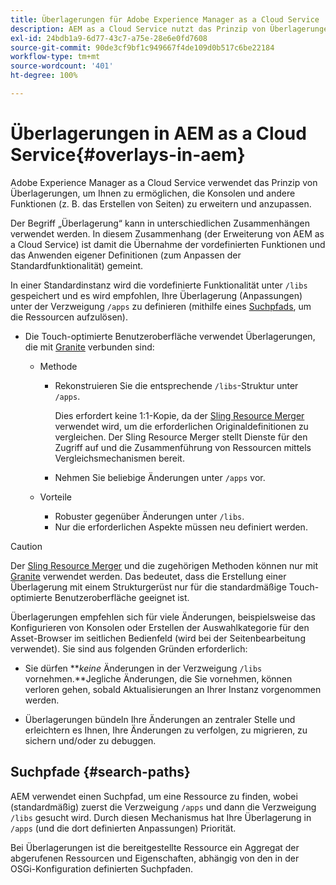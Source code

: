 ```yaml
---
title: Überlagerungen für Adobe Experience Manager as a Cloud Service
description: AEM as a Cloud Service nutzt das Prinzip von Überlagerungen, um Ihnen zu ermöglichen, die Konsolen und andere Funktionen zu erweitern und anzupassen.
exl-id: 24bdb1a9-6d77-43c7-a75e-28e6e0fd7608
source-git-commit: 90de3cf9bf1c949667f4de109d0b517c6be22184
workflow-type: tm+mt
source-wordcount: '401'
ht-degree: 100%

---
```


# Überlagerungen in AEM as a Cloud Service{#overlays-in-aem}

Adobe Experience Manager as a Cloud Service verwendet das Prinzip von Überlagerungen, um Ihnen zu ermöglichen, die Konsolen und andere Funktionen (z. B. das Erstellen von Seiten) zu erweitern und anzupassen.

<!--
Adobe Experience Manager as a Cloud Service uses the principle of overlays to allow you to extend and customize the [consoles](/help/sites-developing/customizing-consoles-touch.md) and other functionality (for example, [page authoring](/help/sites-developing/customizing-page-authoring-touch.md)).
-->

Der Begriff „Überlagerung“ kann in unterschiedlichen Zusammenhängen verwendet werden. In diesem Zusammenhang (der Erweiterung von AEM as a Cloud Service) ist damit die Übernahme der vordefinierten Funktionen und das Anwenden eigener Definitionen (zum Anpassen der Standardfunktionalität) gemeint.

In einer Standardinstanz wird die vordefinierte Funktionalität unter `/libs` gespeichert und es wird empfohlen, Ihre Überlagerung (Anpassungen) unter der Verzweigung `/apps` zu definieren (mithilfe eines [Suchpfads](#search-paths), um die Ressourcen aufzulösen).

* Die Touch-optimierte Benutzeroberfläche verwendet Überlagerungen, die mit [Granite](https://helpx.adobe.com/experience-manager/6-5/sites/developing/using/reference-materials/granite-ui/api/index.html) verbunden sind:

   * Methode

      * Rekonstruieren Sie die entsprechende `/libs`-Struktur unter `/apps`.

         Dies erfordert keine 1:1-Kopie, da der [Sling Resource Merger](/help/implementing/developing/introduction/sling-resource-merger.md) verwendet wird, um die erforderlichen Originaldefinitionen zu vergleichen. Der Sling Resource Merger stellt Dienste für den Zugriff auf und die Zusammenführung von Ressourcen mittels Vergleichsmechanismen bereit.

      * Nehmen Sie beliebige Änderungen unter `/apps` vor.
   * Vorteile

      * Robuster gegenüber Änderungen unter `/libs`.
      * Nur die erforderlichen Aspekte müssen neu definiert werden.


<!-- Still links to reference material in 6.5 -->

>[!CAUTION]
>
>Der [Sling Resource Merger](/help/implementing/developing/introduction/sling-resource-merger.md) und die zugehörigen Methoden können nur mit [Granite](https://helpx.adobe.com/experience-manager/6-5/sites/developing/using/reference-materials/granite-ui/api/index.html) verwendet werden. Das bedeutet, dass die Erstellung einer Überlagerung mit einem Strukturgerüst nur für die standardmäßige Touch-optimierte Benutzeroberfläche geeignet ist.

Überlagerungen empfehlen sich für viele Änderungen, beispielsweise das Konfigurieren von Konsolen oder Erstellen der Auswahlkategorie für den Asset-Browser im seitlichen Bedienfeld (wird bei der Seitenbearbeitung verwendet). Sie sind aus folgenden Gründen erforderlich:

<!--
Overlays are the recommended method for many changes, such as [configuring your consoles](/help/sites-developing/customizing-consoles-touch.md#create-a-custom-console) or [creating your selection category to the asset browser in the side panel](/help/sites-developing/customizing-page-authoring-touch.md#add-new-selection-category-to-asset-browser) (used when authoring pages). They are required as:
-->

* Sie dürfen ***keine* Änderungen in der Verzweigung `/libs` vornehmen.**Jegliche Änderungen, die Sie vornehmen, können verloren gehen, sobald Aktualisierungen an Ihrer Instanz vorgenommen werden.

* Überlagerungen bündeln Ihre Änderungen an zentraler Stelle und erleichtern es Ihnen, Ihre Änderungen zu verfolgen, zu migrieren, zu sichern und/oder zu debuggen.

## Suchpfade {#search-paths}

AEM verwendet einen Suchpfad, um eine Ressource zu finden, wobei (standardmäßig) zuerst die Verzweigung `/apps` und dann die Verzweigung `/libs` gesucht wird. Durch diesen Mechanismus hat Ihre Überlagerung in `/apps` (und die dort definierten Anpassungen) Priorität.

Bei Überlagerungen ist die bereitgestellte Ressource ein Aggregat der abgerufenen Ressourcen und Eigenschaften, abhängig von den in der OSGi-Konfiguration definierten Suchpfaden.

<!--
## Example of Usage {#example-of-usage}

Some examples are covered when:

* [Customizing the Consoles](/help/sites-developing/customizing-consoles-touch.md)
* [Customizing Page Authoring](/help/sites-developing/customizing-page-authoring-touch.md)
-->
